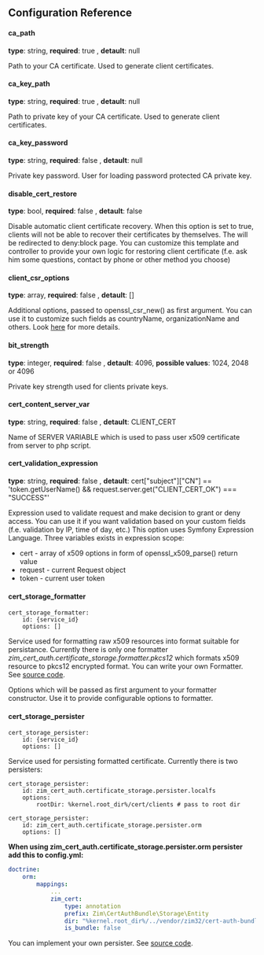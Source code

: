 ## Configuration Reference

#### ca_path
**type**: string, **required**: true , **detault**: null

Path to your CA certificate. Used to generate client certificates.

#### ca_key_path
**type**: string, **required**: true , **detault**: null

Path to private key of your CA certificate. Used to generate client certificates.

#### ca_key_password
**type**: string, **required**: false , **detault**: null

Private key password. User for loading password protected CA private key.

#### disable_cert_restore
**type**: bool, **required**: false , **detault**: false

Disable automatic client certificate recovery. When this option is set to true, clients will not be able to
recover their certificates by themselves. The will be redirected to deny:block page. You can customize this template and controller to provide your own logic for restoring client certificate (f.e. ask him some questions, contact by phone or other method you choose)

#### client_csr_options
**type**: array, **required**: false , **detault**: []

Additional options, passed to openssl_csr_new() as first argument. You can use it to customize such fields as
countryName, organizationName and others. Look [here](http://php.net/manual/ru/function.openssl-csr-new.php) for more details.

#### bit_strength
**type**: integer, **required**: false , **detault**: 4096, **possible values**: 1024, 2048 or 4096

Private key strength used for clients private keys.

#### cert_content_server_var
**type**: string, **required**: false , **detault**: CLIENT_CERT

Name of SERVER VARIABLE which is used to pass user x509 certificate from server to php script.

#### cert_validation_expression
**type**: string, **required**: false , **detault**: cert["subject"]["CN"] == 'token.getUserName() && request.server.get("CLIENT_CERT_OK") === "SUCCESS"'

Expression used to validate request and make decision to grant or deny access. You can use it if you want validation based on your custom fields (f.e. validation by IP, time of day, etc.) This option uses Symfony Expression Language. Three variables exists in expression scope:
 - cert - array of x509 options in form of openssl_x509_parse() return value
 - request - current Request object
 - token - current user token

#### cert_storage_formatter
```
cert_storage_formatter:
    id: {service_id}
    options: []
```
Service used for formatting raw x509 resources into format suitable for persistance.
Currently there is only one formatter *zim_cert_auth.certificate_storage.formatter.pkcs12* which formats x509 resource to pkcs12 encrypted format. You can write your own Formatter. See [source code](https://github.com/zim32/Symfony2-CertAuthBundle/blob/master/Storage/Formatter/CertificateFormatterInterface.php).

Options which will be passed as first argument to your formatter constructor. Use it to provide configurable options to formatter.

#### cert_storage_persister
```
cert_storage_persister:
    id: {service_id}
    options: []
```
Service used for persisting formatted certificate. Currently there is two persisters:
```
cert_storage_persister:
    id: zim_cert_auth.certificate_storage.persister.localfs
    options:
        rootDir: %kernel.root_dir%/cert/clients # pass to root dir
```
```
cert_storage_persister:
    id: zim_cert_auth.certificate_storage.persister.orm
    options: []
```

**When using zim_cert_auth.certificate_storage.persister.orm persister add this to config.yml:**
```yml
doctrine:
    orm:
        mappings:
            ...
            zim_cert:
                type: annotation
                prefix: Zim\CertAuthBundle\Storage\Entity
                dir: "%kernel.root_dir%/../vendor/zim32/cert-auth-bundle/Storage/Entity"
                is_bundle: false
```

You can implement your own persister. See [source code](https://github.com/zim32/Symfony2-CertAuthBundle/blob/master/Storage/Persister/CertificatePersisterInterface.php).